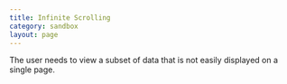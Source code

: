 ```yaml
---
title: Infinite Scrolling
category: sandbox
layout: page
---
```


The user needs to view a subset of data that is not easily displayed on a single
page.

